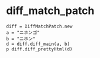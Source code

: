# diff_match_patch

```
diff = DiffMatchPatch.new
a = "ニホンゴ"
b = "ニホン"
d = diff.diff_main(a, b)
p diff.diff_prettyHtml(d)
```
